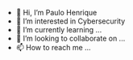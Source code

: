 - 👋 Hi, I’m Paulo Henrique
- 👀 I’m interested in Cybersecurity
- 🌱 I’m currently learning ...
- 💞️ I’m looking to collaborate on ...
- 📫 How to reach me ...

<!---
314H/314H is a ✨ special ✨ repository because its `README.md` (this file) appears on your GitHub profile.
You can click the Preview link to take a look at your changes.
--->
